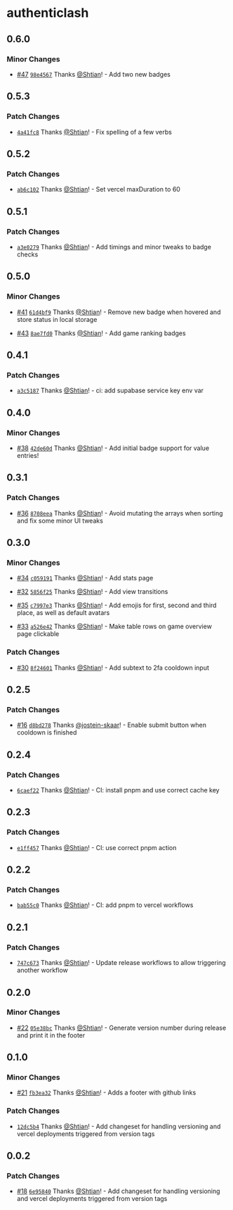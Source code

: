 # authenticlash

## 0.6.0

### Minor Changes

- [#47](https://github.com/Shtian/AuthentiClash/pull/47) [`98e4567`](https://github.com/Shtian/AuthentiClash/commit/98e456778b5815f3b53618dc696844ca6e5fc025) Thanks [@Shtian](https://github.com/Shtian)! - Add two new badges

## 0.5.3

### Patch Changes

- [`4a41fc8`](https://github.com/Shtian/AuthentiClash/commit/4a41fc85b8f172669f192586a1094194dbc57179) Thanks [@Shtian](https://github.com/Shtian)! - Fix spelling of a few verbs

## 0.5.2

### Patch Changes

- [`ab6c102`](https://github.com/Shtian/AuthentiClash/commit/ab6c102d8e629927ce41c6e917e82c59c740cdb1) Thanks [@Shtian](https://github.com/Shtian)! - Set vercel maxDuration to 60

## 0.5.1

### Patch Changes

- [`a3e0279`](https://github.com/Shtian/AuthentiClash/commit/a3e0279ad8c3653f6da999a3d2d40a516df83f9e) Thanks [@Shtian](https://github.com/Shtian)! - Add timings and minor tweaks to badge checks

## 0.5.0

### Minor Changes

- [#41](https://github.com/Shtian/AuthentiClash/pull/41) [`61d4bf9`](https://github.com/Shtian/AuthentiClash/commit/61d4bf9d69c8ad8aace5da2689f2cf6877b0b2b8) Thanks [@Shtian](https://github.com/Shtian)! - Remove new badge when hovered and store status in local storage

- [#43](https://github.com/Shtian/AuthentiClash/pull/43) [`8ae7fd0`](https://github.com/Shtian/AuthentiClash/commit/8ae7fd0b8dac8e7260b1fb570f4c2156f3b788fe) Thanks [@Shtian](https://github.com/Shtian)! - Add game ranking badges

## 0.4.1

### Patch Changes

- [`a3c5187`](https://github.com/Shtian/AuthentiClash/commit/a3c5187f5dfab3630a17a5393b9dbb02103f3158) Thanks [@Shtian](https://github.com/Shtian)! - ci: add supabase service key env var

## 0.4.0

### Minor Changes

- [#38](https://github.com/Shtian/AuthentiClash/pull/38) [`42de60d`](https://github.com/Shtian/AuthentiClash/commit/42de60da65c37e2970aabcb94b2fff8a1c738de8) Thanks [@Shtian](https://github.com/Shtian)! - Add initial badge support for value entries!

## 0.3.1

### Patch Changes

- [#36](https://github.com/Shtian/AuthentiClash/pull/36) [`8708eea`](https://github.com/Shtian/AuthentiClash/commit/8708eea5485195f761da69bd11c5969ebcf82468) Thanks [@Shtian](https://github.com/Shtian)! - Avoid mutating the arrays when sorting and fix some minor UI tweaks

## 0.3.0

### Minor Changes

- [#34](https://github.com/Shtian/AuthentiClash/pull/34) [`c059191`](https://github.com/Shtian/AuthentiClash/commit/c0591914d21505734f00719f514e2ffd67ac105b) Thanks [@Shtian](https://github.com/Shtian)! - Add stats page

- [#32](https://github.com/Shtian/AuthentiClash/pull/32) [`5856f25`](https://github.com/Shtian/AuthentiClash/commit/5856f25875a146abc2edce58ee0ebed1ed8b98cf) Thanks [@Shtian](https://github.com/Shtian)! - Add view transitions

- [#35](https://github.com/Shtian/AuthentiClash/pull/35) [`c7997e3`](https://github.com/Shtian/AuthentiClash/commit/c7997e3cba02978f5ba48b58523587b4f36e64a3) Thanks [@Shtian](https://github.com/Shtian)! - Add emojis for first, second and third place, as well as default avatars

- [#33](https://github.com/Shtian/AuthentiClash/pull/33) [`a526e42`](https://github.com/Shtian/AuthentiClash/commit/a526e4233704fdc012cdd499e8459fbd86d5abfa) Thanks [@Shtian](https://github.com/Shtian)! - Make table rows on game overview page clickable

### Patch Changes

- [#30](https://github.com/Shtian/AuthentiClash/pull/30) [`8f24601`](https://github.com/Shtian/AuthentiClash/commit/8f246018a1f7ed0854fd309017c419aa719f808d) Thanks [@Shtian](https://github.com/Shtian)! - Add subtext to 2fa cooldown input

## 0.2.5

### Patch Changes

- [#16](https://github.com/Shtian/AuthentiClash/pull/16) [`d8bd278`](https://github.com/Shtian/AuthentiClash/commit/d8bd2787f6af20fc0b20b9b020fe6607b71748a1) Thanks [@jostein-skaar](https://github.com/jostein-skaar)! - Enable submit button when cooldown is finished

## 0.2.4

### Patch Changes

- [`6caef22`](https://github.com/Shtian/AuthentiClash/commit/6caef2226e751a08f36190c50765657fb8b716ea) Thanks [@Shtian](https://github.com/Shtian)! - CI: install pnpm and use correct cache key

## 0.2.3

### Patch Changes

- [`e1ff457`](https://github.com/Shtian/AuthentiClash/commit/e1ff457815700abdce07626d55a7cdf0bc753a13) Thanks [@Shtian](https://github.com/Shtian)! - CI: use correct pnpm action

## 0.2.2

### Patch Changes

- [`bab55c0`](https://github.com/Shtian/AuthentiClash/commit/bab55c0b0782c6ce19da1d762e10a48e57cd7c44) Thanks [@Shtian](https://github.com/Shtian)! - CI: add pnpm to vercel workflows

## 0.2.1

### Patch Changes

- [`747c673`](https://github.com/Shtian/AuthentiClash/commit/747c6734ec9c742e2e1aabf5e13cd00badffe161) Thanks [@Shtian](https://github.com/Shtian)! - Update release workflows to allow triggering another workflow

## 0.2.0

### Minor Changes

- [#22](https://github.com/Shtian/AuthentiClash/pull/22) [`05e38bc`](https://github.com/Shtian/AuthentiClash/commit/05e38bc2210b83bf994ee14c61c82f4c62fc651b) Thanks [@Shtian](https://github.com/Shtian)! - Generate version number during release and print it in the footer

## 0.1.0

### Minor Changes

- [#21](https://github.com/Shtian/AuthentiClash/pull/21) [`fb3ea32`](https://github.com/Shtian/AuthentiClash/commit/fb3ea321f3c76659119b0034e9a85505dc75b74b) Thanks [@Shtian](https://github.com/Shtian)! - Adds a footer with github links

### Patch Changes

- [`12dc5b4`](https://github.com/Shtian/AuthentiClash/commit/12dc5b46e10bd7e87dbea7ad3ece67c074391b67) Thanks [@Shtian](https://github.com/Shtian)! - Add changeset for handling versioning and vercel deployments triggered from version tags

## 0.0.2

### Patch Changes

- [#18](https://github.com/Shtian/AuthentiClash/pull/18) [`6e95840`](https://github.com/Shtian/AuthentiClash/commit/6e95840dc6d3ade3bc984d59a1c1aaeb0a9eef4f) Thanks [@Shtian](https://github.com/Shtian)! - Add changeset for handling versioning and vercel deployments triggered from version tags
